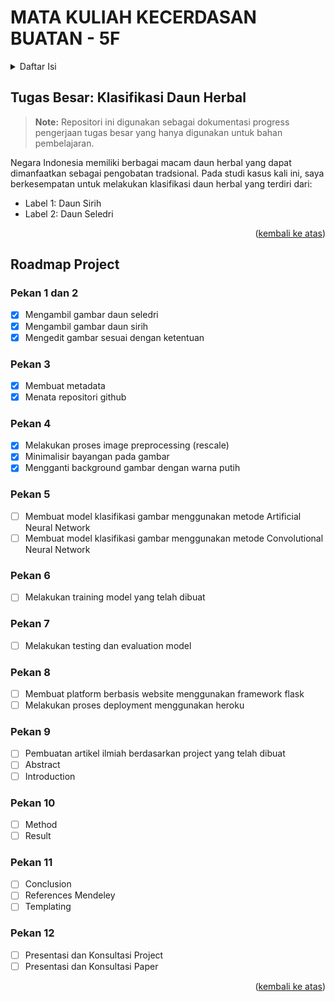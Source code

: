 <div id="top"></div>

# MATA KULIAH KECERDASAN BUATAN - 5F

<details>
  <summary>Daftar Isi</summary>
  <ol>
    <li><a href="https://github.com/devanisdwi/AI-F#tugas-besar-klasifikasi-daun-herbal
">Tugas Besar: Klasifikasi Daun Herbal</a></li>
    <li>
      <a href="https://github.com/devanisdwi/AI-F#roadmap-project">Roadmap Project</a>
      <ul>
        <li><a href="https://github.com/devanisdwi/AI-F#pekan-1-dan-2">Pekan 1 dan 2</a></li>
        <li><a href="https://github.com/devanisdwi/AI-F#pekan-3">Pekan 3</a></li>
        <li><a href="https://github.com/devanisdwi/AI-F#pekan-4">Pekan 4</a></li>
        <li><a href="https://github.com/devanisdwi/AI-F#pekan-5">Pekan 5</a></li>
        <li><a href="https://github.com/devanisdwi/AI-F#pekan-6">Pekan 6</a></li>
        <li><a href="https://github.com/devanisdwi/AI-F#pekan-7">Pekan 7</a></li>
        <li><a href="https://github.com/devanisdwi/AI-F#pekan-8">Pekan 8</a></li>
        <li><a href="https://github.com/devanisdwi/AI-F#pekan-9">Pekan 9</a></li>
        <li><a href="https://github.com/devanisdwi/AI-F#pekan-10">Pekan 10</a></li>
        <li><a href="https://github.com/devanisdwi/AI-F#pekan-11">Pekan 11</a></li>
        <li><a href="https://github.com/devanisdwi/AI-F#pekan-12">Pekan 12</a></li>
      </ul>
    </li>
  </ol>
</details>

## Tugas Besar: Klasifikasi Daun Herbal
> **Note:** Repositori ini digunakan sebagai dokumentasi progress pengerjaan tugas besar yang hanya digunakan untuk bahan pembelajaran.

Negara Indonesia memiliki berbagai macam daun herbal yang dapat dimanfaatkan sebagai pengobatan tradsional. Pada studi kasus kali ini, saya berkesempatan untuk melakukan klasifikasi daun herbal yang terdiri dari:
- Label 1: Daun Sirih
- Label 2: Daun Seledri

<p align="right">(<a href="#top">kembali ke atas</a>)</p>

## Roadmap Project
### Pekan 1 dan 2
 * [x] Mengambil gambar daun seledri
 * [x] Mengambil gambar daun sirih
 * [x] Mengedit gambar sesuai dengan ketentuan

### Pekan 3
 * [x] Membuat metadata
 * [x] Menata repositori github

### Pekan 4
 * [x] Melakukan proses image preprocessing (rescale)
 * [x] Minimalisir bayangan pada gambar
 * [x] Mengganti background gambar dengan warna putih

### Pekan 5
 * [ ] Membuat model klasifikasi gambar menggunakan metode Artificial Neural Network
 * [ ] Membuat model klasifikasi gambar menggunakan metode Convolutional Neural Network

### Pekan 6
 * [ ] Melakukan training model yang telah dibuat

### Pekan 7
 * [ ] Melakukan testing dan evaluation model

### Pekan 8
 * [ ] Membuat platform berbasis website menggunakan framework flask
 * [ ] Melakukan proses deployment menggunakan heroku
 
### Pekan 9
 * [ ] Pembuatan artikel ilmiah berdasarkan project yang telah dibuat
 * [ ] Abstract
 * [ ] Introduction

### Pekan 10
 * [ ] Method
 * [ ] Result
 
### Pekan 11
 * [ ] Conclusion
 * [ ] References Mendeley
 * [ ] Templating

### Pekan 12
 * [ ] Presentasi dan Konsultasi Project
 * [ ] Presentasi dan Konsultasi Paper 

<p align="right">(<a href="#top">kembali ke atas</a>)</p>
